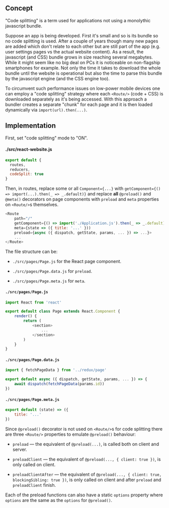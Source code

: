 ## Concept

"Code splitting" is a term used for applications not using a monolythic javascript bundle.

Suppose an app is being developed. First it's small and so is its bundle so no code splitting is used. After a couple of years though many new pages are added which don't relate to each other but are still part of the app (e.g. user settings pages vs the actual website content). As a result, the javascript (and CSS) bundle grows in size reaching several megabytes. While it might seem like no big deal on PCs it is noticeable on non-flagship smartphones for example. Not only the time it takes to download the whole bundle until the website is operational but also the time to parse this bundle by the javascript engine (and the CSS engine too).

To circumvent such performance issues on low-power mobile devices one can employ a "code splitting" strategy where each `<Route/>` (code + CSS) is downloaded separately as it's being accessed. With this approach a bundler creates a separate "chunk" for each page and it is then loaded dynamically via `import(url).then(...)`.

## Implementation

First, set "code splitting" mode to "ON".

#### ./src/react-website.js

```js
export default {
  routes,
  reducers,
  codeSplit: true
}
```

Then, in routes, replace some or all `Component={...}` with `getComponent={() => import(...).then(_ => _.default)}` and replace **all** `@preload()` and `@meta()` decorators on page components with `preload` and `meta` properties on `<Route/>`s themselves.

```js
<Route
	path="/"
	getComponent={() => import('./Application.js').then(_ => _.default)}
	meta={state => ({ title: '...' }))
	preload={async ({ dispatch, getState, params, ... }) => ...}>
	...
</Route>
```

<!-- getTranslation={{ ru: () => import('./Application.ru.json'), ... }} -->

The file structure can be:

* `./src/pages/Page.js` for the React page component.

* `./src/pages/Page.data.js` for `preload`.

* `./src/pages/Page.meta.js` for `meta`.

<!--
* `./src/pages/Page.lang.js` for `getTranslation()`.

* `./src/pages/Page.ru.json` for translated messages.
-->

#### `./src/pages/Page.js`

```js
import React from 'react'

export default class Page extends React.Component {
	render() {
		return (
			<section>
				...
			</section>
		)
	}
}
```

#### `./src/pages/Page.data.js`

```js
import { fetchPageData } from '../redux/page'

export default async ({ dispatch, getState, params, ... }) => {
	await dispatch(fetchPageData(params.id))
})
```

#### `./src/pages/Page.meta.js`

```js
export default (state) => ({
	title: '...'
})
```

<!--
#### `./src/pages/Page.lang.js`

```js
export default {
	ru: () => import(`./Page.ru`)
}
```

#### `./src/pages/Page.ru.json`

```js
{
	"title": "Заголовок"
}
```
-->

Since `@preload()` decorator is not used on `<Route/>`s for code splitting there are three `<Route/>` properties to emulate `@preload()` behaviour:

* `preload` — the equivalent of `@preload(...)`, is called both on client and server.

* `preloadClient` — the equivalent of `@preload(..., { client: true })`, is only called on client.

* `preloadClientAfter` — the equivalent of `@preload(..., { client: true, blockingSibling: true })`, is only called on client and after `preload` and `preloadClient` finish.

Each of the preload functions can also have a static `options` property where `options` are the same as the `options` for `@preload()`.